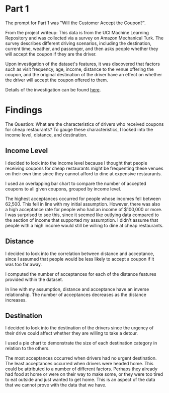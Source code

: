 # Part 1

The prompt for Part 1 was "Will the Customer Accept the Coupon?". 

From the project writeup: This data is from the UCI Machine Learning Repository and was collected via a survey on Amazon Mechanical Turk. The survey describes different driving scenarios, including the destination, current time, weather, and passenger, and then asks people whether they will accept the coupon if they are the driver.

Upon investigation of the dataset's features, it was discovered that factors such as visit frequency, age, income, distance to the venue offering the coupon, and the original destination of the driver have an effect on whether the driver will accept the coupon offered to them.

Details of the investigation can be found <a href="prompt.ipynb">here</a>.

# Findings
The Question: What are the characteristics of drivers who received coupons for cheap restaurants? To gauge these characteristics, I looked into the income level, distance, and destination.

## Income Level
I decided to look into the income level because I thought that people receiving coupons for cheap restaurants might be frequenting these venues on their own time since they cannot afford to dine at expensive restaurants.

I used an overlapping bar chart to compare the number of accepted coupons to all given coupons, grouped by income level.

The highest acceptances occurred for people whose incomes fell between 
62,500. This fell in line with my initial assumption. However, there was also a high acceptance rate for people who had an income of $100,000 or more. I was surprised to see this, since it seemed like outlying data compared to the section of income that supported my assumption. I didn't assume that people with a high income would still be willing to dine at cheap restaurants.

## Distance
I decided to look into the correlation between distance and acceptance, since I assumed that people would be less likely to accept a coupon if it was too far away.

I computed the number of acceptances for each of the distance features provided within the dataset.

In line with my assumption, distance and acceptance have an inverse relationship. The number of acceptances decreases as the distance increases.

## Destination
I decided to look into the destination of the drivers since the urgency of their drive could affect whether they are willing to take a detour.

I used a pie chart to demonstrate the size of each destination category in relation to the others.

The most acceptances occurred when drivers had no urgent destination. The least acceptances occurred when drivers were headed home. This could be attributed to a number of different factors. Perhaps they already had food at home or were on their way to make some, or they were too tired to eat outside and just wanted to get home. This is an aspect of the data that we cannot prove with the data that we have.
